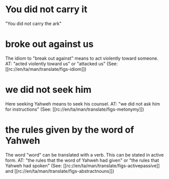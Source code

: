# You did not carry it

"You did not carry the ark"

# broke out against us

The idiom to "break out against" means to act violently toward someone. AT: "acted violently toward us" or "attacked us" (See: [[rc://en/ta/man/translate/figs-idiom]])

# we did not seek him

Here seeking Yahweh means to seek his counsel. AT: "we did not ask him for instructions" (See: [[rc://en/ta/man/translate/figs-metonymy]])

# the rules given by the word of Yahweh

The word "word" can be translated with a verb. This can be stated in active form. AT: "the rules that the word of Yahweh had given" or "the rules that Yahweh had spoken" (See: [[rc://en/ta/man/translate/figs-activepassive]] and [[rc://en/ta/man/translate/figs-abstractnouns]])